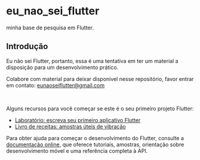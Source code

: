 # eu_nao_sei_flutter

minha base de pesquisa em Flutter.

## Introdução

Eu não sei Flutter, portanto, essa é uma tentativa em ter um material a disposição para um desenvolvimento prático.

Colabore com material para deixar disponivel nesse repositório, favor entrar em contato: eunaoseiflutter@gmail.com

<br>

Alguns recursos para você começar se este é o seu primeiro projeto Flutter:

- [Laboratório: escreva seu primeiro aplicativo Flutter](https://docs.flutter.dev/get-started/codelab)
- [Livro de receitas: amostras úteis de vibração](https://docs.flutter.dev/cookbook)

Para obter ajuda para começar o desenvolvimento do Flutter, consulte a
[documentação online](https://docs.flutter.dev/), que oferece tutoriais, amostras, orientação sobre desenvolvimento móvel e uma referência completa à API.
